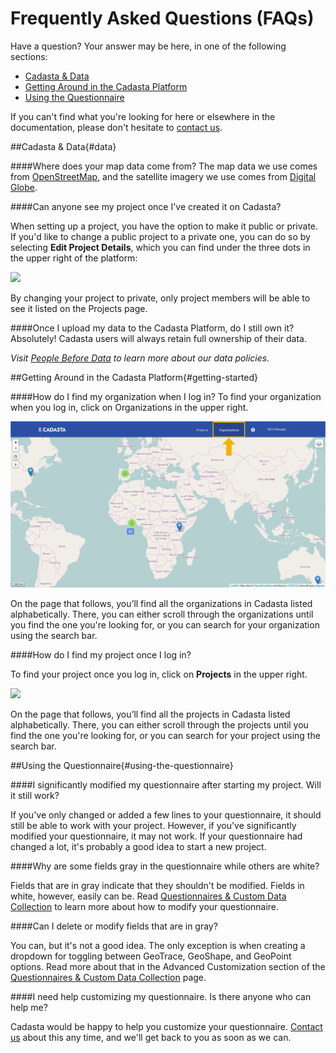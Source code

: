 # Frequently Asked Questions (FAQs)

Have a question? Your answer may be here, in one of the following sections:

* [Cadasta & Data](#data)
* [Getting Around in the Cadasta Platform](#getting-started)
* [Using the Questionnaire](#using-the-questionnaire)

If you can't find what you're looking for here or elsewhere in the documentation, please don't hesitate to [contact us](http://cadasta.org/contact/). 

##Cadasta & Data{#data}

####Where does your map data come from?
The map data we use comes from [OpenStreetMap](http://www.openstreetmap.org/#map=5/51.500/-0.100), and the satellite imagery we use comes from [Digital Globe](https://www.digitalglobe.com/). 

####Can anyone see my project once I've created it on Cadasta?

When setting up a project, you have the option to make it public or private. If you'd like to change a public project to a private one, you can do so by selecting **Edit Project Details**, which you can find under the three dots in the upper right of the platform:

![](/assets/edit-project-info.png)

By changing your project to private, only project members will be able to see it listed on the Projects page.

####Once I upload my data to the Cadasta Platform, do I still own it? 
Absolutely! Cadasta users will always retain full ownership of their data. 

_Visit [People Before Data](http://cadasta.org/about-us/how-we-work/) to learn more about our data policies._ 

##Getting Around in the Cadasta Platform{#getting-started}

####How do I find my organization when I log in?
To find your organization when you log in, click on Organizations in the upper right. 

![](/assets/cadasta-main-platform-organization-button.png)

On the page that follows, you’ll find all the organizations in Cadasta listed alphabetically. There, you can either scroll through the organizations until you find the one you're looking for, or you can search for your organization using the search bar.

####How do I find my project once I log in?

To find your project once you log in, click on **Projects** in the upper right. 

![](/assets/main-page-projects.png)

On the page that follows, you’ll find all the projects in Cadasta listed alphabetically. There, you can either scroll through the projects until you find the one you're looking for, or you can search for your project using the search bar.

##Using the Questionnaire{#using-the-questionnaire}

####I significantly modified my questionnaire after starting my project. Will it still work? 

If you've only changed or added a few lines to your questionnaire, it should still be able to work with your project. However, if you've significantly modified your questionnaire, it may not work. If your questionnaire had changed a lot, it's probably a good idea to start a new project.

####Why are some fields gray in the questionnaire while others are white?

Fields that are in gray indicate that they shouldn't be modified. Fields in white, however, easily can be. Read [Questionnaires & Custom Data Collection](09-XLSForms.md) to learn more about how to modify your questionnaire. 

####Can I delete or modify fields that are in gray?

You can, but it's not a good idea. The only exception is when creating a dropdown for toggling between GeoTrace, GeoShape, and GeoPoint options. Read more about that in the Advanced Customization section of the [Questionnaires & Custom Data Collection](08-XLSForms.md) page. 

####I need help customizing my questionnaire. Is there anyone who can help me?

Cadasta would be happy to help you customize your questionnaire. [Contact us](http://cadasta.org/contact/) about this any time, and we'll get back to you as soon as we can.

